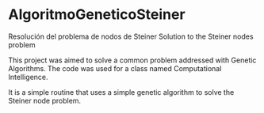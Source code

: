 # AlgoritmoGeneticoSteiner
Resolución del problema de nodos de Steiner
Solution to the Steiner nodes problem

This project was aimed to solve a common problem addressed with Genetic Algorithms. The code was used for a class
named Computational Intelligence.

It is a simple routine that uses a simple genetic algorithm to solve the Steiner node problem.
